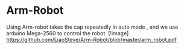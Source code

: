 # Arm-Robot
Using Arm-robot takes the cap repeatedly in auto mode , and we use arduino Mega-2560 to control the robot.
[!image] https://github.com/LiaoSteve/Arm-Robot/blob/master/arm_robot.pdf
